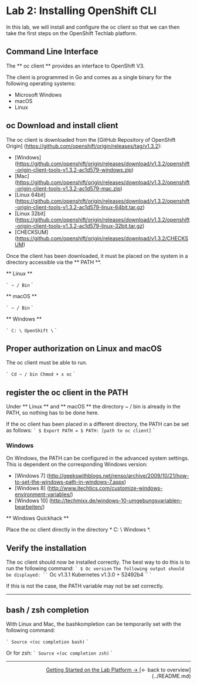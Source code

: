 # Lab 2: Installing OpenShift CLI

In this lab, we will install and configure the oc client so that we can then take the first steps on the OpenShift Techlab platform.

## Command Line Interface

The ** oc client ** provides an interface to OpenShift V3.

The client is programmed in Go and comes as a single binary for the following operating systems:

- Microsoft Windows
- macOS
- Linux


## oc Download and install client

The oc client is downloaded from the [GitHub Repository of OpenShift Origin] (https://github.com/openshift/origin/releases/tag/v1.3.2):

* [Windows] (https://github.com/openshift/origin/releases/download/v1.3.2/openshift-origin-client-tools-v1.3.2-ac1d579-windows.zip)
* [Mac] (https://github.com/openshift/origin/releases/download/v1.3.2/openshift-origin-client-tools-v1.3.2-ac1d579-mac.zip)
* [Linux 64bit] (https://github.com/openshift/origin/releases/download/v1.3.2/openshift-origin-client-tools-v1.3.2-ac1d579-linux-64bit.tar.gz)
* [Linux 32bit] (https://github.com/openshift/origin/releases/download/v1.3.2/openshift-origin-client-tools-v1.3.2-ac1d579-linux-32bit.tar.gz)
* [CHECKSUM] (https://github.com/openshift/origin/releases/download/v1.3.2/CHECKSUM)

Once the client has been downloaded, it must be placed on the system in a directory accessible via the ** PATH **.

** Linux **

`` `
~ / Bin
`` `

** macOS **

`` `
~ / Bin
`` `

** Windows **

`` `
C: \ OpenShift \
`` `

## Proper authorization on Linux and macOS

The oc client must be able to run.

`` `
Cd ~ / bin
Chmod + x oc
`` `

## register the oc client in the PATH

Under ** Linux ** and ** macOS ** the directory ~ / bin is already in the PATH, so nothing has to be done here.

If the oc client has been placed in a different directory, the PATH can be set as follows:
`` `
$ Export PATH = $ PATH: [path to oc client]
`` `

### Windows

On Windows, the PATH can be configured in the advanced system settings. This is dependent on the corresponding Windows version:

- [Windows 7] (http://geekswithblogs.net/renso/archive/2009/10/21/how-to-set-the-windows-path-in-windows-7.aspx)
- [Windows 8] (http://www.itechtics.com/customize-windows-environment-variables/)
- [Windows 10] (http://techmixx.de/windows-10-umgebungsvariablen-bearbeiten/)

** Windows Quickhack **

Place the oc client directly in the directory * C: \ Windows *.


## Verify the installation

The oc client should now be installed correctly. The best way to do this is to run the following command:
`` `
$ Oc version
`` `
The following output should be displayed:
`` `
Oc v1.3.1
Kubernetes v1.3.0 + 52492b4
`` `

If this is not the case, the PATH variable may not be set correctly.

---

## bash / zsh completion

With Linux and Mac, the bashkompletion can be temporarily set with the following command:

`` `
Source <(oc completion bash)
`` `

Or for zsh:
`` `
Source <(oc completion zsh)
`` `

---



<P width = "100px" align = "right"> <a href="03_first_steps.md"> Getting Started on the Lab Platform → </a> </ p>
[← back to overview] (../README.md)
